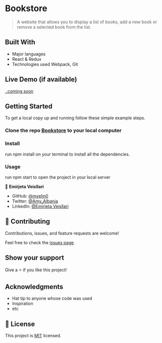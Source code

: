 # Bookstore

> A website that allows you to display a list of books, add a new book or remove a selected book from the list.

## Built With

- Major languages
- React & Redux
- Technologies used
  Webpack, Git

## Live Demo (if available)

[..coming soon]()

## Getting Started

To get a local copy up and running follow these simple example steps.

### Clone the repo [Bookstore](git@github.com:myelin0/Bookstore3.git) to your local computer 

### Install
run npm install on your terminal to install all the dependencies.
### Usage
run npm start to open the project in your local server

👤 **Emirjeta Veisllari**
- GitHub: [@myelin0](https://github.com/myelin0)
- Twitter: [@Amy_Albania](https://twitter.com/Amy_albania)
- LinkedIn: [@Emirjeta Veisllari](https://www.linkedin.com/in/emirjeta-veisllari/)

## 🤝 Contributing

Contributions, issues, and feature requests are welcome!

Feel free to check the [issues page](https://github.com/myelin0/Bookstore3/issues).

## Show your support

Give a ⭐️ if you like this project!

## Acknowledgments

- Hat tip to anyone whose code was used
- Inspiration
- etc

## 📝 License

This project is [MIT](./MIT.md) licensed.